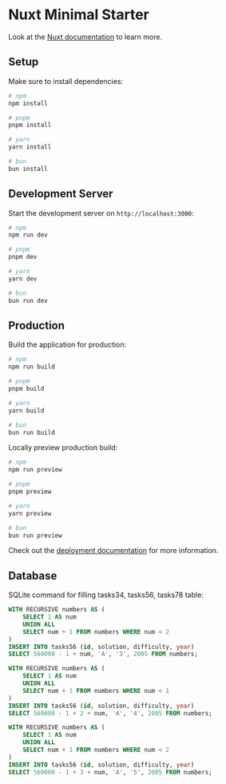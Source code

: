 # Nuxt Minimal Starter

Look at the [Nuxt documentation](https://nuxt.com/docs/getting-started/introduction) to learn more.

## Setup

Make sure to install dependencies:

```bash
# npm
npm install

# pnpm
pnpm install

# yarn
yarn install

# bun
bun install
```

## Development Server

Start the development server on `http://localhost:3000`:

```bash
# npm
npm run dev

# pnpm
pnpm dev

# yarn
yarn dev

# bun
bun run dev
```

## Production

Build the application for production:

```bash
# npm
npm run build

# pnpm
pnpm build

# yarn
yarn build

# bun
bun run build
```

Locally preview production build:

```bash
# npm
npm run preview

# pnpm
pnpm preview

# yarn
yarn preview

# bun
bun run preview
```

Check out the [deployment documentation](https://nuxt.com/docs/getting-started/deployment) for more information.

## Database
SQLite command for filling tasks34, tasks56, tasks78 table:

```sql 
WITH RECURSIVE numbers AS (
    SELECT 1 AS num
    UNION ALL
    SELECT num + 1 FROM numbers WHERE num < 2
)
INSERT INTO tasks56 (id, solution, difficulty, year)
SELECT 560000 - 1 + num, 'A', '3', 2005 FROM numbers;

WITH RECURSIVE numbers AS (
    SELECT 1 AS num
    UNION ALL
    SELECT num + 1 FROM numbers WHERE num < 1
)
INSERT INTO tasks56 (id, solution, difficulty, year)
SELECT 560000 - 1 + 2 + num, 'A', '4', 2005 FROM numbers;

WITH RECURSIVE numbers AS (
    SELECT 1 AS num
    UNION ALL
    SELECT num + 1 FROM numbers WHERE num < 2
)
INSERT INTO tasks56 (id, solution, difficulty, year)
SELECT 560000 - 1 + 3 + num, 'A', '5', 2005 FROM numbers;
```
